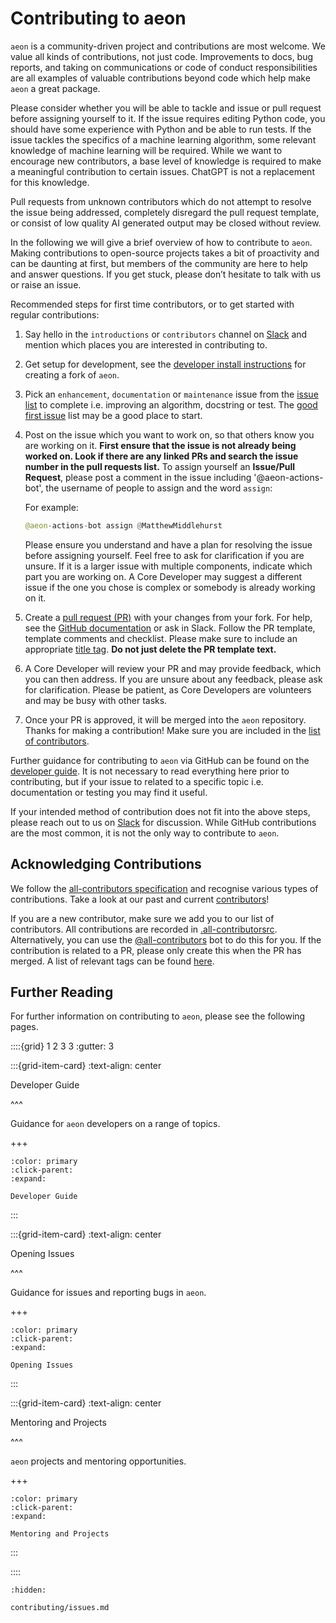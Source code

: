 # Contributing to aeon

`aeon` is a community-driven project and contributions are most welcome. We value all
kinds of contributions, not just code. Improvements to docs, bug reports, and taking
on communications or code of conduct responsibilities are all examples of valuable
contributions beyond code which help make `aeon` a great package.

Please consider whether you will be able to tackle and issue or pull request before
assigning yourself to it. If the issue requires editing Python code, you should have
some experience with Python and be able to run tests. If the issue tackles the
specifics of a machine learning algorithm, some relevant knowledge of machine learning
will be required. While we want to encourage new contributors, a base level
of knowledge is required to make a meaningful contribution to certain issues.
ChatGPT is not a replacement for this knowledge.

Pull requests from unknown contributors which do not attempt to resolve the issue being
addressed, completely disregard the pull request template, or consist of low quality AI
generated output may be closed without review.

In the following we will give a brief overview of how to contribute to `aeon`. Making
contributions to open-source projects takes a bit of proactivity and can be daunting at
first, but members of the community are here to help and answer questions. If you get
stuck, please don’t hesitate to talk with us or raise an issue.

Recommended steps for first time contributors, or to get started with regular
contributions:

1. Say hello in the `introductions` or `contributors` channel on [Slack](https://join.slack.com/t/aeon-toolkit/shared_invite/zt-22vwvut29-HDpCu~7VBUozyfL_8j3dLA)
and mention which places you are interested in contributing to.
2. Get setup for development, see the [developer install instructions](developer_guide/dev_installation.md)
for creating a fork of `aeon`.
3. Pick an `enhancement`, `documentation` or `maintenance` issue from the [issue list](https://github.com/aeon-toolkit/aeon/issues)
to complete i.e. improving an algorithm, docstring or test. The [good first issue](https://github.com/aeon-toolkit/aeon/issues?q=is%3Aopen+is%3Aissue+label%3A%22good+first+issue%22)
list may be a good place to start.
4. Post on the issue which you want to work on, so that others know you are working on
it. **First ensure that the issue is not already being worked on. Look if there are any
linked PRs and search the issue number in the pull requests list.**
To assign yourself an **Issue/Pull Request**, please post a comment in the issue
including '@aeon-actions-bot', the username of people to assign and the word `assign`:

    For example:
    ```python
    @aeon-actions-bot assign @MatthewMiddlehurst
    ```
    Please ensure you understand and have a plan for resolving the issue before
assigning yourself. Feel free to ask for clarification if you are unsure. If it is a
larger issue with multiple components, indicate which part you are working on. A Core
Developer may suggest a different issue if the one you chose is complex or somebody is
already working on it.
5. Create a [pull request (PR)](https://github.com/aeon-toolkit/aeon/compare)
with your changes from your fork. For help, see the [GitHub documentation](https://docs.github.com/en/pull-requests/collaborating-with-pull-requests/proposing-changes-to-your-work-with-pull-requests/creating-a-pull-request-from-a-fork)
or ask in Slack. Follow the PR template, template comments and checklist. Please make
sure to include an appropriate [title tag](contributing/issues.md). **Do not just delete the PR template
text.**
6. A Core Developer will review your PR and may provide feedback, which you can then
address. If you are unsure about any feedback, please ask for clarification. Please
be patient, as Core Developers are volunteers and may be busy with other tasks.
7. Once your PR is approved, it will be merged into the `aeon` repository. Thanks for
making a contribution! Make sure you are included in the [list of contributors](contributors.md).

Further guidance for contributing to `aeon` via GitHub can be found on the
[developer guide](developer_guide.md). It is not necessary to read everything here prior to
contributing, but if your issue to related to a specific topic i.e. documentation or
testing you may find it useful.

If your intended method of contribution does not fit into the above steps, please
reach out to us on [Slack](https://join.slack.com/t/aeon-toolkit/shared_invite/zt-22vwvut29-HDpCu~7VBUozyfL_8j3dLA)
for discussion. While GitHub contributions are the most common, it is not the only
way to contribute to `aeon`.

## Acknowledging Contributions

We follow the [all-contributors specification](https://allcontributors.org) and
recognise various types of contributions. Take a look at our past and current
[contributors](contributors.md)!

If you are a new contributor, make sure we add you to our list of contributors. All
contributions are recorded in [.all-contributorsrc](https://github.com/aeon-toolkit/aeon/blob/main/.all-contributorsrc).
Alternatively, you can use the [@all-contributors](https://allcontributors.org/docs/en/bot/usage)
bot to do this for you. If the contribution is related to a PR, please only create this
when the PR has merged. A list of relevant tags can be found [here](https://allcontributors.org/docs/en/emoji-key).

## Further Reading

For further information on contributing to `aeon`, please see the following pages.

::::{grid} 1 2 3 3
:gutter: 3

:::{grid-item-card}
:text-align: center

Developer Guide

^^^

Guidance for `aeon` developers on a range of topics.

+++

```{button-ref} developer_guide
:color: primary
:click-parent:
:expand:

Developer Guide
```

:::

:::{grid-item-card}
:text-align: center

Opening Issues

^^^

Guidance for issues and reporting bugs in `aeon`.

+++

```{button-ref} contributing/reporting_bugs
:color: primary
:click-parent:
:expand:

Opening Issues
```

:::

:::{grid-item-card}
:text-align: center

Mentoring and Projects

^^^

`aeon` projects and mentoring opportunities.

+++

```{button-ref} mentoring
:color: primary
:click-parent:
:expand:

Mentoring and Projects
```
:::

::::

```{toctree}
:hidden:

contributing/issues.md
```

